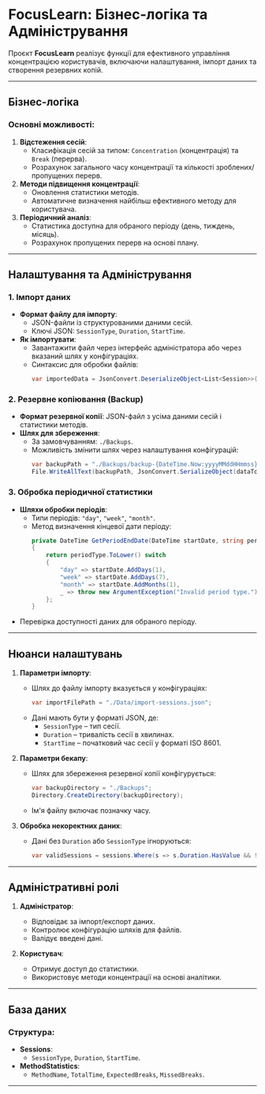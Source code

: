 # FocusLearn: Бізнес-логіка та Адміністрування

Проєкт **FocusLearn** реалізує функції для ефективного управління концентрацією користувачів, включаючи налаштування, імпорт даних та створення резервних копій. 

---

## **Бізнес-логіка**

### Основні можливості:
1. **Відстеження сесій**:
   - Класифікація сесій за типом: `Concentration` (концентрація) та `Break` (перерва).
   - Розрахунок загального часу концентрації та кількості зроблених/пропущених перерв.
2. **Методи підвищення концентрації**:
   - Оновлення статистики методів.
   - Автоматичне визначення найбільш ефективного методу для користувача.
3. **Періодичний аналіз**:
   - Статистика доступна для обраного періоду (день, тиждень, місяць).
   - Розрахунок пропущених перерв на основі плану.

---

## **Налаштування та Адміністрування**

### 1. **Імпорт даних**
- **Формат файлу для імпорту**: 
  - JSON-файли із структурованими даними сесій. 
  - Ключі JSON: `SessionType`, `Duration`, `StartTime`.
- **Як імпортувати**:
  - Завантажити файл через інтерфейс адміністратора або через вказаний шлях у конфігураціях.
  - Синтаксис для обробки файлів:
    ```csharp
    var importedData = JsonConvert.DeserializeObject<List<Session>>(File.ReadAllText(importFilePath));
    ```

### 2. **Резервне копіювання (Backup)**
- **Формат резервної копії**: JSON-файл з усіма даними сесій і статистики методів.
- **Шлях для збереження**:
  - За замовчуванням: `./Backups`.
  - Можливість змінити шлях через налаштування конфігурацій:
    ```csharp
    var backupPath = "./Backups/backup-{DateTime.Now:yyyyMMddHHmmss}.json";
    File.WriteAllText(backupPath, JsonConvert.SerializeObject(dataToBackup));
    ```

### 3. **Обробка періодичної статистики**
- **Шляхи обробки періодів**:
  - Типи періодів: `"day"`, `"week"`, `"month"`.
  - Метод визначення кінцевої дати періоду:
    ```csharp
    private DateTime GetPeriodEndDate(DateTime startDate, string periodType)
    {
        return periodType.ToLower() switch
        {
            "day" => startDate.AddDays(1),
            "week" => startDate.AddDays(7),
            "month" => startDate.AddMonths(1),
            _ => throw new ArgumentException("Invalid period type.")
        };
    }
    ```
- Перевірка доступності даних для обраного періоду.

---

## **Нюанси налаштувань**

1. **Параметри імпорту**:
   - Шлях до файлу імпорту вказується у конфігураціях:
     ```csharp
     var importFilePath = "./Data/import-sessions.json";
     ```
   - Дані мають бути у форматі JSON, де:
     - `SessionType` – тип сесії.
     - `Duration` – тривалість сесії в хвилинах.
     - `StartTime` – початковий час сесії у форматі ISO 8601.

2. **Параметри бекапу**:
   - Шлях для збереження резервної копії конфігурується:
     ```csharp
     var backupDirectory = "./Backups";
     Directory.CreateDirectory(backupDirectory);
     ```
   - Ім'я файлу включає позначку часу.

3. **Обробка некоректних даних**:
   - Дані без `Duration` або `SessionType` ігноруються:
     ```csharp
     var validSessions = sessions.Where(s => s.Duration.HasValue && !string.IsNullOrEmpty(s.SessionType)).ToList();
     ```

---

## **Адміністративні ролі**

1. **Адміністратор**:
   - Відповідає за імпорт/експорт даних.
   - Контролює конфігурацію шляхів для файлів.
   - Валідує введені дані.

2. **Користувач**:
   - Отримує доступ до статистики.
   - Використовує методи концентрації на основі аналітики.

---

## **База даних**

### Структура:
- **Sessions**:
  - `SessionType`, `Duration`, `StartTime`.
- **MethodStatistics**:
  - `MethodName`, `TotalTime`, `ExpectedBreaks`, `MissedBreaks`.

---
